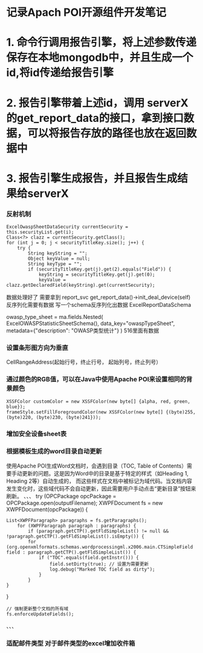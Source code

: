 # 记录Apach POI开源组件开发笔记

# 1. 命令行调用报告引擎，将上述参数传递保存在本地mongodb中，并且生成一个id,将id传递给报告引擎
# 2. 报告引擎带着上述id，调用 serverX的get_report_data的接口，拿到接口数据，可以将报告存放的路径也放在返回数据中
# 3. 报告引擎生成报告，并且报告生成结果给serverX

### 反射机制
    ExcelOwaspSheetDataSecurity currentSecurity = this.securityList.get(i);
    Class<?> clazz = currentSecurity.getClass();
    for (int j = 0; j < securityTitleKey.size(); j++) {
        try {
            String keyString = "";
            Object keyValue = null;
            String keyType = "";
            if (securityTitleKey.get(j).get(2).equals("Field")) {
                keyString = securityTitleKey.get(j).get(0);
                keyValue = clazz.getDeclaredField(keyString).get(currentSecurity);

数据处理好了 需要拿到 report_svc
get_report_data()->init_deal_device(self) 反序列化需要有数据
写一个schema反序列化出数据
ExcelReportDataSchema

owasp_type_sheet = ma.fields.Nested(
    ExcelOWASPStatisticSheetSchema(), data_key="owaspTypeSheet", metadata={"description": "OWASP类型统计"}
)
516里面有数据

### 设置条形图方向为垂直
CellRangeAddress(起始行号，终止行号， 起始列号，终止列号）

### 通过颜色的RGB值，可以在Java中使用Apache POI来设置相同的背景颜色
```
XSSFColor customColor = new XSSFColor(new byte[] {alpha, red, green, blue});
frameStyle.setFillForegroundColor(new XSSFColor(new byte[] {(byte)255, (byte)220, (byte)230, (byte)241}));
```
### 增加安全设备sheet表

### 根据模板生成的word目录自动更新
使用Apache POI生成Word文档时，会遇到目录（TOC, Table of Contents）需要手动更新的问题。这是因为Word中的目录是基于特定的样式（如Heading 1, Heading 2等）自动生成的，
而这些样式在文档中被标记为域代码。当文档内容发生变化时，这些域代码不会自动更新，因此需要用户手动点击“更新目录”按钮来刷新。
、、、
try (OPCPackage opcPackage = OPCPackage.open(outputFilename);
    XWPFDocument fs = new XWPFDocument(opcPackage)) {
 
    List<XWPFParagraph> paragraphs = fs.getParagraphs();
        for (XWPFParagraph paragraph : paragraphs) {
            if (paragraph.getCTP().getFldSimpleList() != null && !paragraph.getCTP().getFldSimpleList().isEmpty()) {
            for (org.openxmlformats.schemas.wordprocessingml.x2006.main.CTSimpleField field : paragraph.getCTP().getFldSimpleList()) {
                if ("TOC".equals(field.getInstr())) {
                    field.setDirty(true); // 设置为需要更新
                    log.debug("Marked TOC field as dirty");
                }
            }
    }
}
 
    // 强制更新整个文档的所有域
    fs.enforceUpdateFields();
、、、

### 适配邮件类型 对于邮件类型的excel增加收件箱

